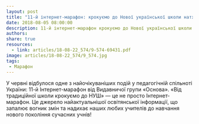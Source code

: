 ```yaml
---
layout: post
title: "11-й інтернет-марафон: крокуємо до Нової української школи натхненно та впевнено!"
date: 2018-08-05 08:00:00
description: 11-й інтернет-марафон крокуємо до Нової української школи натхненно та впевнено!
authors:
share: true
resources:
  - link: articles/18-08-22_574/9-574-69431.pdf
image: articles/18-08-22_574/9_574.jpg
tags:
 - Марафон
---
```


У червні відбулося одне з найочікуваніших подій у педагогічній спільноті України: 11-й Інтернет-марафон від Видавничої групи «Основа». «Від традиційної школи крокуємо до НУШ» — це не просто Інтернет-марафон. Це джерело найактуальнішої освітянської інформації, що запалює вогник змін та надихає наших любих учителів до навчання нового покоління сучасних учнів!
